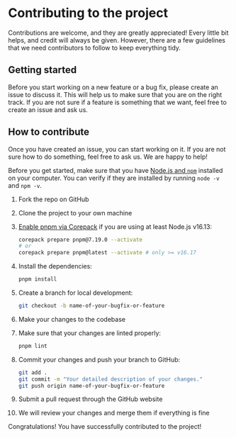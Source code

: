 # Contributing to the project

Contributions are welcome, and they are greatly appreciated! Every little bit helps, and credit will always be given. However, there are a few guidelines that we need contributors to follow to keep everything tidy.

## Getting started

Before you start working on a new feature or a bug fix, please create an issue to discuss it. This will help us to make sure that you are on the right track. If you are not sure if a feature is something that we want, feel free to create an issue and ask us.

## How to contribute

Once you have created an issue, you can start working on it. If you are not sure how to do something, feel free to ask us. We are happy to help!

Before you get started, make sure that you have [Node.js and `npm`](https://nodejs.org/en/) installed on your computer. You can verify if they are installed by running `node -v` and `npm -v`.

1. Fork the repo on GitHub
2. Clone the project to your own machine
3. [Enable pnpm via Corepack](https://pnpm.io/installation#using-corepack) if you are using at least Node.js v16.13:

    ```bash
    corepack prepare pnpm@7.19.0 --activate
    # or
    corepack prepare pnpm@latest --activate # only >= v16.17
    ```

4. Install the dependencies:

    ```bash
    pnpm install
    ```

5. Create a branch for local development:

    ```bash
    git checkout -b name-of-your-bugfix-or-feature
    ```

6. Make your changes to the codebase
7. Make sure that your changes are linted properly:

    ```bash
    pnpm lint
    ```

8. Commit your changes and push your branch to GitHub:

    ```bash
    git add .
    git commit -m "Your detailed description of your changes."
    git push origin name-of-your-bugfix-or-feature
    ```

9. Submit a pull request through the GitHub website
10. We will review your changes and merge them if everything is fine

Congratulations! You have successfully contributed to the project!
